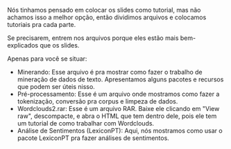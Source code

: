 Nós tinhamos pensado em colocar os slides como tutorial, mas não achamos isso a melhor opção, então dividimos arquivos e colocamos tutoriais pra cada parte.

Se precisarem, entrem nos arquivos porque eles estão mais bem-explicados que os slides.

Apenas para você se situar:

- Minerando: Esse arquivo é pra mostrar como fazer o trabalho de mineração de dados de texto. Apresentamos alguns pacotes e recursos que podem ser úteis nisso.
- Pré-processamento: Esse é um arquivo onde mostramos como fazer a tokenização, conversão pra corpus e limpeza de dados.
- Wordclouds2.rar: Esse é um arquivo RAR. Baixe ele clicando em "View raw", descompacte, e abra o HTML que tem dentro dele, pois ele tem um tutorial de como trabalhar com Wordclouds.
- Análise de Sentimentos (LexiconPT): Aqui, nós mostramos como usar o pacote LexiconPT pra fazer análises de sentimentos.
